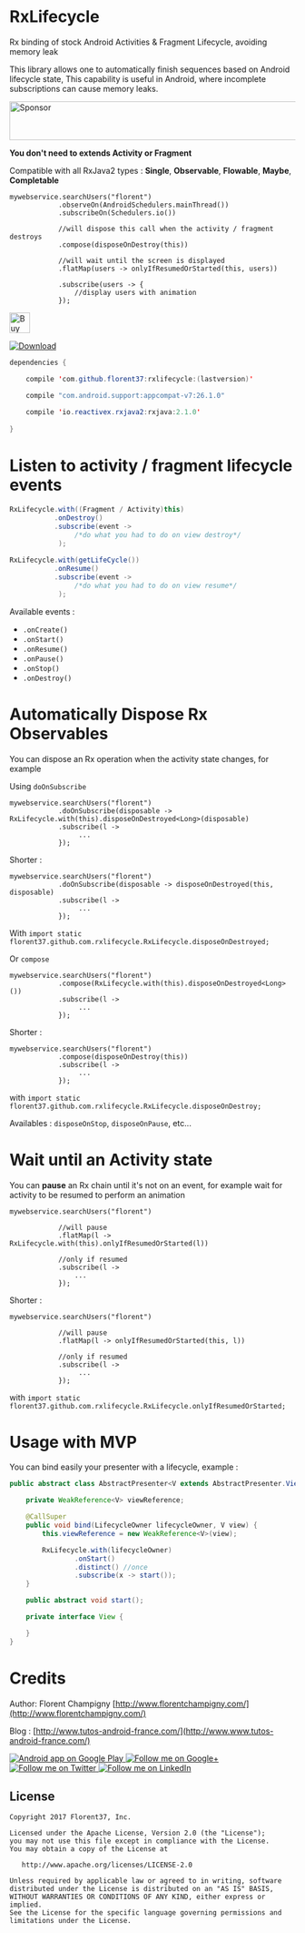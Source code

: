 # RxLifecycle

Rx binding of stock Android Activities & Fragment Lifecycle, avoiding memory leak

This library allows one to automatically finish sequences based on Android lifecycle state,
This capability is useful in Android, where incomplete subscriptions can cause memory leaks.

<a target='_blank' rel='nofollow' href='https://app.codesponsor.io/link/iqkQGAc2EFNdScAzpwZr1Sdy/florent37/RxLifecycle'>
  <img alt='Sponsor' width='888' height='68' src='https://app.codesponsor.io/embed/iqkQGAc2EFNdScAzpwZr1Sdy/florent37/RxLifecycle.svg' />
</a>

**You don't need to extends Activity or Fragment**

Compatible with all RxJava2 types : **Single**, **Observable**, **Flowable**, **Maybe**, **Completable**


```
mywebservice.searchUsers("florent")
            .observeOn(AndroidSchedulers.mainThread())
            .subscribeOn(Schedulers.io())
            
            //will dispose this call when the activity / fragment destroys
            .compose(disposeOnDestroy(this))
            
            //will wait until the screen is displayed
            .flatMap(users -> onlyIfResumedOrStarted(this, users))
            
            .subscribe(users -> {
                //display users with animation
            });
```

<a href='https://ko-fi.com/A160LCC' target='_blank'><img height='36' style='border:0px;height:36px;' src='https://az743702.vo.msecnd.net/cdn/kofi1.png?v=0' border='0' alt='Buy Me a Coffee at ko-fi.com' /></a>

[ ![Download](https://api.bintray.com/packages/florent37/maven/rxlifecycle/images/download.svg) ](https://bintray.com/florent37/maven/rxlifecycle/_latestVersion)

```java
dependencies {

    compile 'com.github.florent37:rxlifecycle:(lastversion)'

    compile "com.android.support:appcompat-v7:26.1.0"
    
    compile 'io.reactivex.rxjava2:rxjava:2.1.0'
    
}
```

# Listen to activity / fragment lifecycle events

```java
RxLifecycle.with((Fragment / Activity)this)
           .onDestroy()
           .subscribe(event -> 
                /*do what you had to do on view destroy*/
            );
            
RxLifecycle.with(getLifeCycle())
           .onResume()
           .subscribe(event -> 
                /*do what you had to do on view resume*/
            );
````

Available events :
- `.onCreate()`
- `.onStart()`
- `.onResume()`
- `.onPause()`
- `.onStop()`
- `.onDestroy()`

# Automatically Dispose Rx Observables

You can dispose an Rx operation when the activity state changes, for example

Using `doOnSubscribe`

```
mywebservice.searchUsers("florent")
            .doOnSubscribe(disposable -> RxLifecycle.with(this).disposeOnDestroyed<Long>(disposable)
            .subscribe(l -> 
                 ...
            });
```

Shorter :

```
mywebservice.searchUsers("florent")
            .doOnSubscribe(disposable -> disposeOnDestroyed(this, disposable)
            .subscribe(l -> 
                 ...
            });
```

With `import static florent37.github.com.rxlifecycle.RxLifecycle.disposeOnDestroyed;`

Or `compose`

```
mywebservice.searchUsers("florent")
            .compose(RxLifecycle.with(this).disposeOnDestroyed<Long>())
            .subscribe(l -> 
                 ...
            });
```

Shorter :

```
mywebservice.searchUsers("florent")
            .compose(disposeOnDestroy(this))
            .subscribe(l -> 
                 ...
            });
```

with `import static florent37.github.com.rxlifecycle.RxLifecycle.disposeOnDestroy;`

Availables : `disposeOnStop`, `disposeOnPause`, etc...

# Wait until an Activity state

You can **pause** an Rx chain until it's not on an event, for example wait for activity to be resumed to perform an animation

```
mywebservice.searchUsers("florent")
          
            //will pause
            .flatMap(l -> RxLifecycle.with(this).onlyIfResumedOrStarted(l))
          
            //only if resumed
            .subscribe(l -> 
                ...
            });
```

Shorter :

```
mywebservice.searchUsers("florent")
          
            //will pause
            .flatMap(l -> onlyIfResumedOrStarted(this, l))
          
            //only if resumed
            .subscribe(l -> 
                 ...
            });
```

with `import static florent37.github.com.rxlifecycle.RxLifecycle.onlyIfResumedOrStarted;`

# Usage with MVP

You can bind easily your presenter with a lifecycle,
example :

```java
public abstract class AbstractPresenter<V extends AbstractPresenter.View> {

    private WeakReference<V> viewReference;

    @CallSuper
    public void bind(LifecycleOwner lifecycleOwner, V view) {
        this.viewReference = new WeakReference<V>(view);

        RxLifecycle.with(lifecycleOwner)
                .onStart()
                .distinct() //once
                .subscribe(x -> start());
    }

    public abstract void start();

    private interface View {

    }
}
```

# Credits

Author: Florent Champigny [http://www.florentchampigny.com/](http://www.florentchampigny.com/)

Blog : [http://www.tutos-android-france.com/](http://www.www.tutos-android-france.com/)

<a href="https://play.google.com/store/apps/details?id=com.github.florent37.florent.champigny">
  <img alt="Android app on Google Play" src="https://developer.android.com/images/brand/en_app_rgb_wo_45.png" />
</a>
<a href="https://plus.google.com/+florentchampigny">
  <img alt="Follow me on Google+"
       src="https://raw.githubusercontent.com/florent37/DaVinci/master/mobile/src/main/res/drawable-hdpi/gplus.png" />
</a>
<a href="https://twitter.com/florent_champ">
  <img alt="Follow me on Twitter"
       src="https://raw.githubusercontent.com/florent37/DaVinci/master/mobile/src/main/res/drawable-hdpi/twitter.png" />
</a>
<a href="https://www.linkedin.com/in/florentchampigny">
  <img alt="Follow me on LinkedIn"
       src="https://raw.githubusercontent.com/florent37/DaVinci/master/mobile/src/main/res/drawable-hdpi/linkedin.png" />
</a>


License
--------

    Copyright 2017 Florent37, Inc.

    Licensed under the Apache License, Version 2.0 (the "License");
    you may not use this file except in compliance with the License.
    You may obtain a copy of the License at

       http://www.apache.org/licenses/LICENSE-2.0

    Unless required by applicable law or agreed to in writing, software
    distributed under the License is distributed on an "AS IS" BASIS,
    WITHOUT WARRANTIES OR CONDITIONS OF ANY KIND, either express or implied.
    See the License for the specific language governing permissions and
    limitations under the License.
